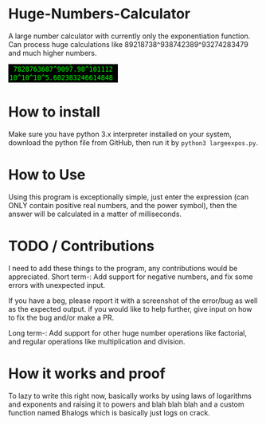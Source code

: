# Huge-Numbers-Calculator
A large number calculator with currently only the exponentiation function. Can process huge calculations like 89218738^938742389^93274283479 and much higher numbers.

![alt text](https://github.com/PreciousWarrior/Huge-Numbers-Calculator/blob/main/Images/example.png)

# How to install
Make sure you have python 3.x interpreter installed on your system, download the python file from GitHub, then run it by `python3 largeexpos.py`.

# How to Use
Using this program is exceptionally simple, just enter the expression (can ONLY contain positive real numbers, and the power symbol), then the answer will be calculated in a matter of milliseconds.

# TODO / Contributions
I need to add these things to the program, any contributions would be appreciated.
Short term-: Add support for negative numbers, and fix some errors with unexpected input.

If you have a beg, please report it with a screenshot of the error/bug as well as the expected output.
if you would like to help further, give input on how to fix the bug and/or make a PR.

Long term-: Add support for other huge number operations like factorial, and regular operations like multiplication and division.

# How it works and proof
To lazy to write this right now, basically works by using laws of logarithms and exponents and raising it to powers and blah blah blah and a custom function named Bhalogs which is basically just logs on crack.
